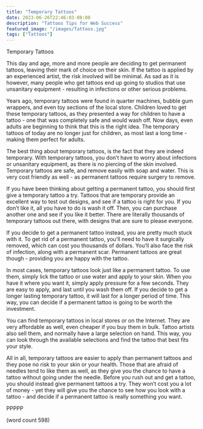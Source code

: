 ```yaml
---
title: "Temporary Tattoos"
date: 2023-06-26T22:46:03-08:00
description: "Tattoos Tips for Web Success"
featured_image: "/images/Tattoos.jpg"
tags: ["Tattoos"]
---
```


Temporary Tattoos

This day and age, more and more people are deciding to get permanent tattoos, leaving their mark of choice on their skin.  If the tattoo is applied by an experienced artist, the risk involved will be minimal.  As sad as it is however, many people who get tattoos end up going to studios that use unsanitary equipment - resulting in infections or other serious problems.

Years ago, temporary tattoos were found in quarter machines, bubble gum wrappers, and even toy sections of the local store.  Children loved to get these temporary tattoos, as they presented a way for children to have a tattoo - one that was completely safe and would wash off.  Now days, even adults are beginning to think that this is the right idea.  The temporary tattoos of today are no longer just for children, as most last a long time - making them perfect for adults.

The best thing about temporary tattoos, is the fact that they are indeed temporary.  With temporary tattoos, you don’t have to worry about infections or unsanitary equipment, as there is no piercing of the skin involved.  Temporary tattoos are safe, and remove easily with soap and water.  This is very cost friendly as well - as permanent tattoos require surgery to remove.

If you have been thinking about getting a permanent tattoo, you should first give a temporary tattoo a try.  Tattoos that are temporary provide an excellent way to test out designs, and see if a tattoo is right for you.  If you don’t like it, all you have to do is wash it off.  Then, you can purchase another one and see if you like it better.  There are literally thousands of temporary tattoos out there, with designs that are sure to please everyone.

If you decide to get a permanent tattoo instead, you are pretty much stuck with it.  To get rid of a permanent tattoo, you’ll need to have it surgically removed, which can cost you thousands of dollars. You’ll also face the risk of infection, along with a permanent scar. Permanent tattoos are great though - providing you are happy with the tattoo. 

In most cases, temporary tattoos look just like a permanent tattoo.  To use them, simply lick the tattoo or use water and apply to your skin.  When you have it where you want it, simply apply pressure for a few seconds.  They are easy to apply, and last until you wash them off.  If you decide to get a longer lasting temporary tattoo, it will last for a longer period of time.  This way, you can decide if a permanent tattoo is going to be worth the investment.

You can find temporary tattoos in local stores or on the Internet.  They are very affordable as well, even cheaper if you buy them in bulk.  Tattoo artists also sell them, and normally have a large selection on hand.  This way, you can look through the available selections and find the tattoo that best fits your style.

All in all, temporary tattoos are easier to apply than permanent tattoos and they pose no risk to your skin or your health.  Those that are afraid of needles tend to like them as well, as they give you the chance to have a tattoo without going under the needle. Before you rush out and get a tattoo, you should instead give permanent tattoos a try.  They won’t cost you a lot of money - yet they will give you the chance to see how you look with a tattoo - and decide if a permanent tattoo is really something you want.

PPPPP

(word count 598)
